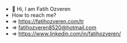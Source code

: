- 👋 Hi, I am Fatih Ozveren
-  How to reach me?
-  => https://fatihozveren.com/tr
-  => fatihozveren8520@hotmail.com
-  => https://www.linkedin.com/in/fatihozveren/
